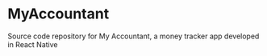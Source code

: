 # MyAccountant
Source code repository for My Accountant, a money tracker app developed in React Native
